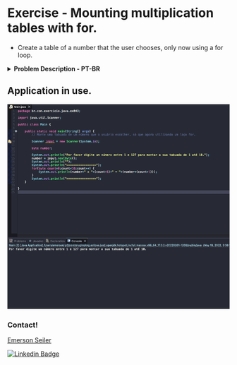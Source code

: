 # Exercise - Mounting multiplication tables with for.
- Create a table of a number that the user chooses, only now using a for loop.

<details >
  <summary><b>Problem Description - PT-BR</b></summary>

- Crie uma tabela de um número que o usuário escolher, só que agora usando um loop for.

</details>

## Application in use.

![Gif Exercicio](./img/exercise.gif)

### Contact!

[Emerson Seiler](https://www.linkedin.com/in/seileremerson/)

[![Linkedin Badge](https://img.shields.io/badge/-seileremerson-blue?style=flat-square&logo=Linkedin&logoColor=white&link=https://www.linkedin.com/in/diogoalvesti/)](https://www.linkedin.com/in/seileremerson/)